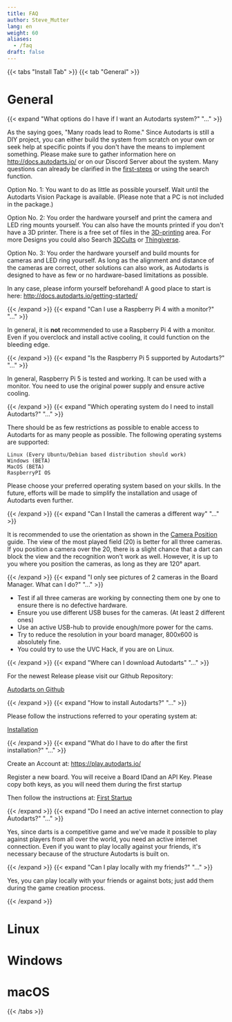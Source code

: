 ```yaml
---
title: FAQ
author: Steve_Mutter
lang: en
weight: 60
aliases:
  - /faq
draft: false
---
```


{{< tabs "Install Tab" >}}
{{< tab "General" >}}
# General
{{< expand "What options do I have if I want an Autodarts system?" "..." >}}

As the saying goes, "Many roads lead to Rome." Since Autodarts is still a DIY project, you can either build the system from scratch on your own or seek help at specific points if you don't have the means to implement something. Please make sure to gather information here on http://docs.autodarts.io/ or on our Discord Server about the system. Many questions can already be clarified in the [⁠first-steps](https://discord.com/channels/802528604067201055/930453872391110727) or using the search function.

Option No. 1:
You want to do as little as possible yourself.
Wait until the Autodarts Vision Package is available. (Please note that a PC is not included in the package.)

Option No. 2:
You order the hardware yourself and print the camera and LED ring mounts yourself.
You can also have the mounts printed if you don't have a 3D printer. There is a free set of files in the 
[⁠3D-printing](http://docs.autodarts.io/3d-printing/) area. For more Designs you could also Search [⁠3DCults](https://cults3d.com/) or [⁠Thingiverse](https://www.thingiverse.com/).

Option No. 3:
You order the hardware yourself and build mounts for cameras and LED ring yourself.
As long as the alignment and distance of the cameras are correct, other solutions can also work, as Autodarts is designed to have as few or no hardware-based limitations as possible.

In any case, please inform yourself beforehand!
A good place to start is here:
http://docs.autodarts.io/getting-started/

{{< /expand >}}
{{< expand "Can I use a Raspberry Pi 4 with a monitor?" "..." >}}

In general, it is **not** recommended to use a Raspberry Pi 4 with a monitor. Even if you overclock and install active cooling, it could function on the bleeding edge.

{{< /expand >}}
{{< expand "Is the Raspberry Pi 5 supported by Autodarts?" "..." >}}

In general, Raspberry Pi 5 is tested and working. It can be used with a monitor. You need to use the original power supply and ensure active cooling.

{{< /expand >}}
{{< expand "Which operating system do I need to install Autodarts?" "..." >}}

There should be as few restrictions as possible to enable access to Autodarts for as many people as possible. The following operating systems are supported:

    Linux (Every Ubuntu/Debian based distribution should work)
    Windows (BETA)
    MacOS (BETA)
    RaspberryPI OS

Please choose your preferred operating system based on your skills. In the future, efforts will be made to simplify the installation and usage of Autodarts even further.

{{< /expand >}}
{{< expand "Can I Install the cameras a different way" "..." >}}

It is recommended to use the orientation as shown in the [Camera Position](https://docs.autodarts.io/getting-started/camera-positioning/) guide. The view of the most played field (20) is better for all three cameras. If you position a camera over the 20, there is a slight chance that a dart can block the view and the recognition won't work as well. However, it is up to you where you position the cameras, as long as they are 120° apart.

{{< /expand >}}
{{< expand "I only see pictures of 2 cameras in the Board Manager. What can I do?" "..." >}}

- Test if all three cameras are working by connecting them one by one to ensure there is no defective hardware.
- Ensure you use different USB buses for the cameras. (At least 2 different ones)
- Use an active USB-hub to provide enough/more power for the cams.
- Try to reduce the resolution in your board manager, 800x600 is absolutely fine.
- You could try to use the UVC Hack, if you are on Linux.

{{< /expand >}}
{{< expand "Where can I download Autodarts" "..." >}}

For the newest Release please visit our Github Repository:

[⁠Autodarts on Github](https://github.com/autodarts/releases/releases)

{{< /expand >}}
{{< expand "How to install Autodarts?" "..." >}}

Please follow the instructions referred to your operating system at:

[⁠Installation](http://docs.autodarts.io/getting-started/installation/)

{{< /expand >}}
{{< expand "What do I have to do after the first installation?" "..." >}}

Create an Account at:
https://play.autodarts.io/

Register a new board.
You will receive a Board IDand an API Key.
Please copy both keys, as you will need them during the first startup

Then follow the instructions at:
[⁠First Startup](http://docs.autodarts.io/getting-started/first-startup/)

{{< /expand >}}
{{< expand "Do I need an active internet connection to play Autodarts?" "..." >}}

Yes, since darts is a competitive game and we've made it possible to play against players from all over the world, you need an active internet connection. Even if you want to play locally against your friends, it's necessary because of the structure Autodarts is built on.

{{< /expand >}}
{{< expand "Can I play locally with my friends?" "..." >}}

Yes, you can play locally with your friends or against bots; just add them during the game creation process.

{{< /expand >}}

<!-- {{< /tab >}} -->
<!-- {{< tab "Linux" >}} -->

# Linux

<!-- {{< /tab >}} -->
<!-- {{< tab "Windows" >}} -->

# Windows

<!-- {{< /tab >}} -->
<!-- {{< tab "macOS" >}} -->

# macOS

<!-- {{< /tab >}} -->
{{< /tabs >}}

